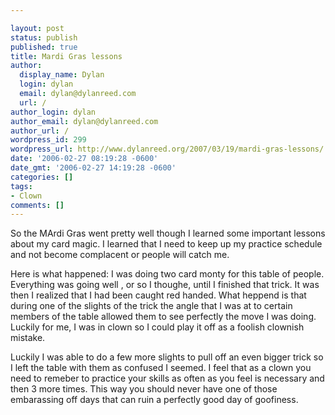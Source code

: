 ```yaml
---

layout: post
status: publish
published: true
title: Mardi Gras lessons
author:
  display_name: Dylan
  login: dylan
  email: dylan@dylanreed.com
  url: /
author_login: dylan
author_email: dylan@dylanreed.com
author_url: /
wordpress_id: 299
wordpress_url: http://www.dylanreed.org/2007/03/19/mardi-gras-lessons/
date: '2006-02-27 08:19:28 -0600'
date_gmt: '2006-02-27 14:19:28 -0600'
categories: []
tags:
- Clown
comments: []
---
```


So the MArdi Gras went pretty well though I learned some important lessons about my card magic. I learned that I need to keep up my practice schedule and not become complacent or people will catch me.

Here is what happened: I was doing two card monty for this table of people. Everything was going well , or so I thoughe, until I finished that trick. It was then I realized that I had been caught red handed. What heppend is that during one of the slights of the trick the angle that I was at to certain members of the table allowed them to see perfectly the move I was doing. Luckily for me, I was in clown so I could play it off as a foolish clownish mistake.

Luckily I was able to do a few more slights to pull off an even bigger trick so I left the table with them as confused I seemed. I feel that as a clown you need to remeber to practice your skills as often as you feel is necessary and then 3 more times. This way you should never have one of those embarassing off days that can ruin a perfectly good day of goofiness.
